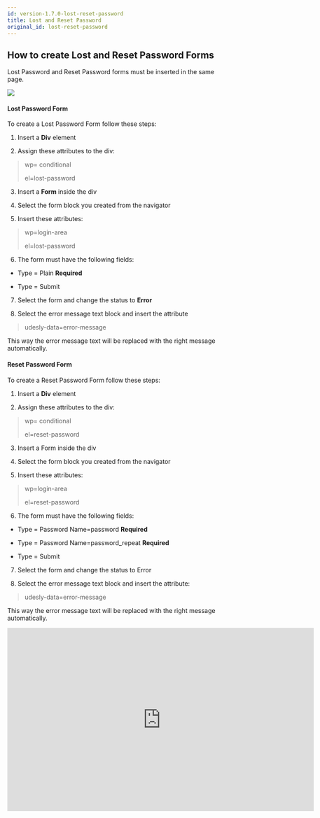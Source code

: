 ```yaml
---
id: version-1.7.0-lost-reset-password
title: Lost and Reset Password
original_id: lost-reset-password
---
```


## How to create Lost and Reset Password Forms

Lost Password and Reset Password forms must be inserted in the same page.

![](assets/lost-reset.png)

#### Lost Password Form

To create a Lost Password Form follow these steps:

1) Insert a **Div** element

2) Assign these attributes to the div:

> wp= conditional
> 
> el=lost-password

3) Insert a **Form** inside the div

4) Select the form block you created from the navigator

5) Insert these attributes:

> wp=login-area
>
> el=lost-password

6) The form must have the following fields:

- Type = Plain **Required**

- Type = Submit

7) Select the form and change the status to **Error**

8) Select the error message text block and insert the attribute

> udesly-data=error-message

This way the error message text will be replaced with the right message automatically.


#### Reset Password Form

To create a Reset Password Form follow these steps:

1) Insert a **Div** element

2) Assign these attributes to the div:

> wp= conditional
> 
> el=reset-password

3) Insert a Form inside the div

4) Select the form block you created from the navigator

5) Insert these attributes:

> wp=login-area
>
> el=reset-password

6) The form must have the following fields:

- Type = Password Name=password **Required**

- Type = Password Name=password_repeat **Required**

- Type = Submit

7) Select the form and change the status to Error

8) Select the error message text block and insert the attribute:

> udesly-data=error-message

This way the error message text will be replaced with the right message automatically.

<iframe width="700" height="419" src="https://www.youtube.com/embed/DOeDgmcS8CA?list=PLLChkVtVa_ZuGrgLVMEIl0nliPjljc4gm" frameborder="0" allow="accelerometer; autoplay; encrypted-media; gyroscope; picture-in-picture" allowfullscreen></iframe>